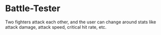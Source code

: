 # Battle-Tester
Two fighters attack each other, and the user can change around stats like attack damage, attack speed, critical hit rate, etc. 

